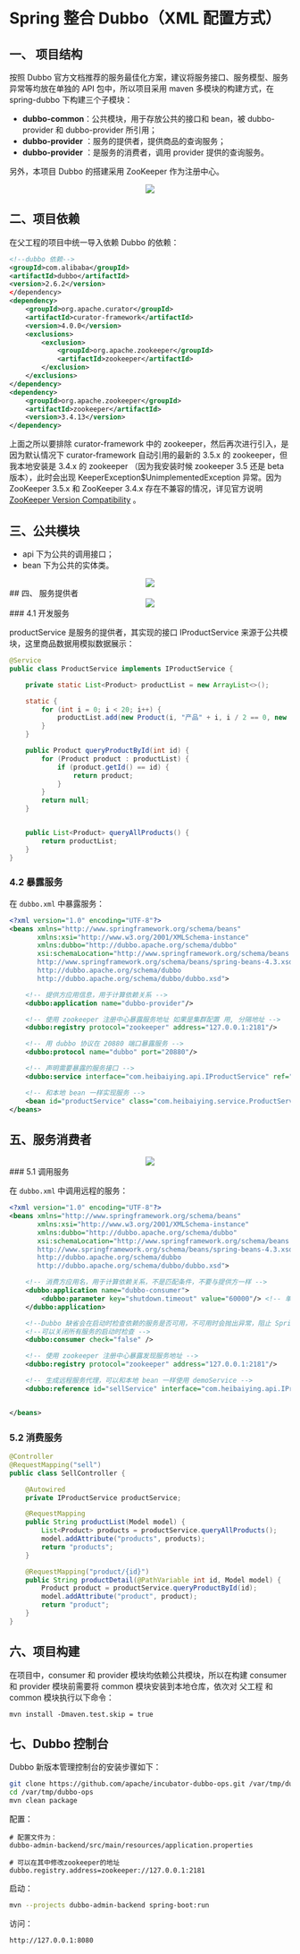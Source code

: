 # Spring 整合 Dubbo（XML 配置方式）

## 一、 项目结构

按照 Dubbo 官方文档推荐的服务最佳化方案，建议将服务接口、服务模型、服务异常等均放在单独的 API 包中，所以项目采用 maven 多模块的构建方式，在 spring-dubbo 下构建三个子模块：

- **dubbo-common**：公共模块，用于存放公共的接口和 bean，被 dubbo-provider 和 dubbo-provider 所引用；
- **dubbo-provider** ：服务的提供者，提供商品的查询服务；
- **dubbo-provider** ：是服务的消费者，调用 provider 提供的查询服务。

另外，本项目 Dubbo 的搭建采用 ZooKeeper 作为注册中心。

<div align="center"> <img src="https://gitee.com/heibaiying/spring-samples-for-all/raw/master/pictures/spring-dubbo.png"/> </div>


## 二、项目依赖

在父工程的项目中统一导入依赖 Dubbo 的依赖：

```xml
<!--dubbo 依赖-->
<groupId>com.alibaba</groupId>
<artifactId>dubbo</artifactId>
<version>2.6.2</version>
</dependency>
<dependency>
    <groupId>org.apache.curator</groupId>
    <artifactId>curator-framework</artifactId>
    <version>4.0.0</version>
    <exclusions>
        <exclusion>
            <groupId>org.apache.zookeeper</groupId>
            <artifactId>zookeeper</artifactId>
        </exclusion>
    </exclusions>
</dependency>
<dependency>
    <groupId>org.apache.zookeeper</groupId>
    <artifactId>zookeeper</artifactId>
    <version>3.4.13</version>
</dependency>
```

上面之所以要排除 curator-framework 中的 zookeeper，然后再次进行引入，是因为默认情况下 curator-framework 自动引用的最新的 3.5.x 的 zookeeper，但我本地安装是 3.4.x 的 zookeeper （因为我安装时候 zookeeper 3.5 还是 beta 版本），此时会出现 KeeperException$UnimplementedException 异常。因为  ZooKeeper 3.5.x 和 ZooKeeper 3.4.x 存在不兼容的情况，详见官方说明 [ZooKeeper Version Compatibility](https://curator.apache.org/zk-compatibility.html) 。

## 三、公共模块

- api 下为公共的调用接口；
- bean 下为公共的实体类。

<div align="center"> <img src="https://gitee.com/heibaiying/spring-samples-for-all/raw/master/pictures/dubbo-common.png"/> </div>
## 四、 服务提供者

<div align="center"> <img src="https://gitee.com/heibaiying/spring-samples-for-all/raw/master/pictures/dubbo-provider.png"/> </div>
### 4.1  开发服务

productService 是服务的提供者，其实现的接口 IProductService 来源于公共模块，这里商品数据用模拟数据展示：

```java
@Service
public class ProductService implements IProductService {

    private static List<Product> productList = new ArrayList<>();

    static {
        for (int i = 0; i < 20; i++) {
            productList.add(new Product(i, "产品" + i, i / 2 == 0, new Date(), 66.66f * i));
        }
    }

    public Product queryProductById(int id) {
        for (Product product : productList) {
            if (product.getId() == id) {
                return product;
            }
        }
        return null;
    }


    public List<Product> queryAllProducts() {
        return productList;
    }
}
```

### 4.2 暴露服务

在 `dubbo.xml` 中暴露服务：

```xml
<?xml version="1.0" encoding="UTF-8"?>
<beans xmlns="http://www.springframework.org/schema/beans"
       xmlns:xsi="http://www.w3.org/2001/XMLSchema-instance"
       xmlns:dubbo="http://dubbo.apache.org/schema/dubbo"
       xsi:schemaLocation="http://www.springframework.org/schema/beans
       http://www.springframework.org/schema/beans/spring-beans-4.3.xsd
       http://dubbo.apache.org/schema/dubbo
       http://dubbo.apache.org/schema/dubbo/dubbo.xsd">

    <!-- 提供方应用信息，用于计算依赖关系 -->
    <dubbo:application name="dubbo-provider"/>

    <!-- 使用 zookeeper 注册中心暴露服务地址 如果是集群配置 用, 分隔地址 -->
    <dubbo:registry protocol="zookeeper" address="127.0.0.1:2181"/>

    <!-- 用 dubbo 协议在 20880 端口暴露服务 -->
    <dubbo:protocol name="dubbo" port="20880"/>

    <!-- 声明需要暴露的服务接口 -->
    <dubbo:service interface="com.heibaiying.api.IProductService" ref="productService"/>

    <!-- 和本地 bean 一样实现服务 -->
    <bean id="productService" class="com.heibaiying.service.ProductService"/>
</beans>
```

## 五、服务消费者

<div align="center"> <img src="https://gitee.com/heibaiying/spring-samples-for-all/raw/master/pictures/dubbo-consumer.png"/> </div>
### 5.1 调用服务

在 `dubbo.xml` 中调用远程的服务：

```xml
<?xml version="1.0" encoding="UTF-8"?>
<beans xmlns="http://www.springframework.org/schema/beans"
       xmlns:xsi="http://www.w3.org/2001/XMLSchema-instance"
       xmlns:dubbo="http://dubbo.apache.org/schema/dubbo"
       xsi:schemaLocation="http://www.springframework.org/schema/beans
       http://www.springframework.org/schema/beans/spring-beans-4.3.xsd
       http://dubbo.apache.org/schema/dubbo
       http://dubbo.apache.org/schema/dubbo/dubbo.xsd">

    <!-- 消费方应用名，用于计算依赖关系，不是匹配条件，不要与提供方一样 -->
    <dubbo:application name="dubbo-consumer">
        <dubbo:parameter key="shutdown.timeout" value="60000"/> <!-- 单位毫秒 -->
    </dubbo:application>

    <!--Dubbo 缺省会在启动时检查依赖的服务是否可用，不可用时会抛出异常，阻止 Spring 初始化完成，以便上线时，能及早发现问题，默认 check="true"。-->
    <!--可以关闭所有服务的启动时检查 -->
    <dubbo:consumer check="false" />

    <!-- 使用 zookeeper 注册中心暴露发现服务地址 -->
    <dubbo:registry protocol="zookeeper" address="127.0.0.1:2181"/>

    <!-- 生成远程服务代理，可以和本地 bean 一样使用 demoService -->
    <dubbo:reference id="sellService" interface="com.heibaiying.api.IProductService"/>


</beans>
```

### 5.2 消费服务

```java
@Controller
@RequestMapping("sell")
public class SellController {

    @Autowired
    private IProductService productService;

    @RequestMapping
    public String productList(Model model) {
        List<Product> products = productService.queryAllProducts();
        model.addAttribute("products", products);
        return "products";
    }

    @RequestMapping("product/{id}")
    public String productDetail(@PathVariable int id, Model model) {
        Product product = productService.queryProductById(id);
        model.addAttribute("product", product);
        return "product";
    }
}
```

## 六、项目构建

在项目中，consumer 和 provider 模块均依赖公共模块，所以在构建 consumer 和 provider 模块前需要将 common 模块安装到本地仓库，依次对 父工程 和 common 模块执行以下命令：

```shell
mvn install -Dmaven.test.skip = true
```

## 七、Dubbo 控制台

Dubbo 新版本管理控制台的安装步骤如下：

```sh
git clone https://github.com/apache/incubator-dubbo-ops.git /var/tmp/dubbo-ops
cd /var/tmp/dubbo-ops
mvn clean package
```

配置：

```properties
# 配置文件为：
dubbo-admin-backend/src/main/resources/application.properties

# 可以在其中修改zookeeper的地址
dubbo.registry.address=zookeeper://127.0.0.1:2181
```

启动：

```sh
mvn --projects dubbo-admin-backend spring-boot:run
```

访问：

```shell
http://127.0.0.1:8080
```
